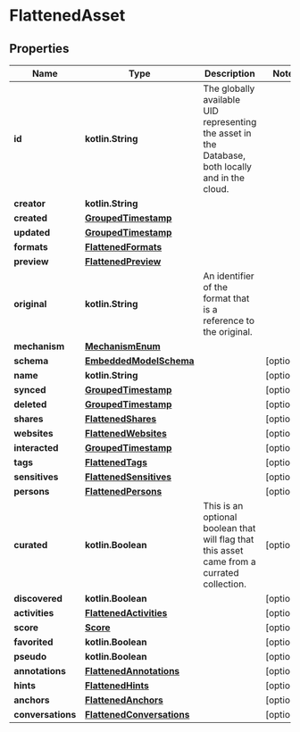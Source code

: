 
# FlattenedAsset

## Properties
Name | Type | Description | Notes
------------ | ------------- | ------------- | -------------
**id** | **kotlin.String** | The globally available UID representing the asset in the Database, both locally and in the cloud. | 
**creator** | **kotlin.String** |  | 
**created** | [**GroupedTimestamp**](GroupedTimestamp.md) |  | 
**updated** | [**GroupedTimestamp**](GroupedTimestamp.md) |  | 
**formats** | [**FlattenedFormats**](FlattenedFormats.md) |  | 
**preview** | [**FlattenedPreview**](FlattenedPreview.md) |  | 
**original** | **kotlin.String** | An identifier of the format that is a reference to the original. | 
**mechanism** | [**MechanismEnum**](MechanismEnum.md) |  | 
**schema** | [**EmbeddedModelSchema**](EmbeddedModelSchema.md) |  |  [optional]
**name** | **kotlin.String** |  |  [optional]
**synced** | [**GroupedTimestamp**](GroupedTimestamp.md) |  |  [optional]
**deleted** | [**GroupedTimestamp**](GroupedTimestamp.md) |  |  [optional]
**shares** | [**FlattenedShares**](FlattenedShares.md) |  |  [optional]
**websites** | [**FlattenedWebsites**](FlattenedWebsites.md) |  |  [optional]
**interacted** | [**GroupedTimestamp**](GroupedTimestamp.md) |  |  [optional]
**tags** | [**FlattenedTags**](FlattenedTags.md) |  |  [optional]
**sensitives** | [**FlattenedSensitives**](FlattenedSensitives.md) |  |  [optional]
**persons** | [**FlattenedPersons**](FlattenedPersons.md) |  |  [optional]
**curated** | **kotlin.Boolean** | This is an optional boolean that will flag that this asset came from a currated collection. |  [optional]
**discovered** | **kotlin.Boolean** |  |  [optional]
**activities** | [**FlattenedActivities**](FlattenedActivities.md) |  |  [optional]
**score** | [**Score**](Score.md) |  |  [optional]
**favorited** | **kotlin.Boolean** |  |  [optional]
**pseudo** | **kotlin.Boolean** |  |  [optional]
**annotations** | [**FlattenedAnnotations**](FlattenedAnnotations.md) |  |  [optional]
**hints** | [**FlattenedHints**](FlattenedHints.md) |  |  [optional]
**anchors** | [**FlattenedAnchors**](FlattenedAnchors.md) |  |  [optional]
**conversations** | [**FlattenedConversations**](FlattenedConversations.md) |  |  [optional]



